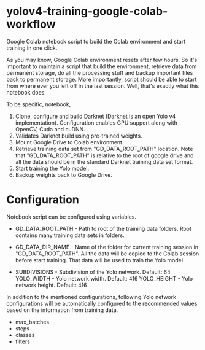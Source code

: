 # yolov4-training-google-colab-workflow
Google Colab notebook script to build the Colab environment and start training in one click.

As you may know, Google Colab environment resets after few hours. So it's
important to maintain a script that build the environment, retrieve data from
permanent storage, do all the processing stuff and backup important files back
to permanent storage. More importantly, script should be able to start from where ever
you left off in the last session. Well, that's exactly what this notebook does.

To be specific, notebook,
1. Clone, configure and build Darknet (Darknet is an open Yolo v4 implementation).
Configuration enables GPU support along with OpenCV, Cuda and cuDNN.
1. Validates Darknet build using pre-trained weights.
1. Mount Google Drive to Colab environment.
1. Retrieve training data set from "GD_DATA_ROOT_PATH" location. Note that "GD_DATA_ROOT_PATH" is relative to
the root of google drive and all the data should be in the standard Darknet
training data set format.
1. Start training the Yolo model.
1. Backup weights back to Google Drive.


# Configuration
Notebook script can be configured using variables.

* GD_DATA_ROOT_PATH - Path to root of the training data folders. Root contains
many training data sets in folders.

* GD_DATA_DIR_NAME - Name of the folder for current training session in "GD_DATA_ROOT_PATH".
All the data will be copied to the Colab session before start training. That data
will be used to train the Yolo model.

* SUBDIVISIONS - Subdivision of the Yolo network. Default: 64
YOLO_WIDTH - Yolo network width. Default: 416
YOLO_HEIGHT - Yolo network height. Default: 416

In addition to the mentioned configurations, following Yolo network configurations
will be automatically configured to the recommended values based on the information from training data.

* max_batches
* steps
* classes
* filters
